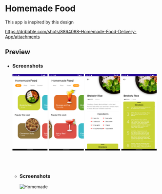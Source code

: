 # Homemade Food

This app is inspired by this design

https://dribbble.com/shots/8864088-Homemade-Food-Delivery-App/attachments

## Preview 

- <h3>Screenshots</h3>

   <img title="Homemade" src="./Screenshots/01.png" width="24%"/>
   <img title="Homemade" src="./Screenshots/02.png" width="24%"/>
   <img title="Homemade" src="./Screenshots/03.png" width="24%"/>
   <img title="Homemade" src="./Screenshots/04.png" width="24%"/>
   
   <br><br>

   - <h3>Screenshots</h3>
      <img alt="Homemade" title="Homemade" src="./Screenshots/01.gif" width="24%"/>
